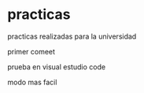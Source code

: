 # practicas
practicas realizadas para la universidad 


primer comeet


prueba en visual estudio code


modo mas facil